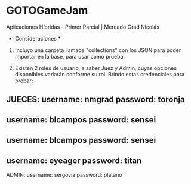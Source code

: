 # GOTOGameJam
Aplicaciones Híbridas - Primer Parcial | Mercado Grad Nicolás

* Consideraciones *
1. Incluyo una carpeta llamada "collections" con los JSON para poder importar en la base, para usar como prueba.


2. Existen 2 roles de usuario, a saber Juez y Admin, cuyas opciones disponibles variarán conforme su rol.
Brindo estas credenciales para probar:

JUECES:
username: nmgrad
password: toronja
---
username: blcampos
password: sensei
---
username: blcampos
password: sensei
---
username: eyeager
password: titan
---

ADMIN:
username: sergovia
password: platano

